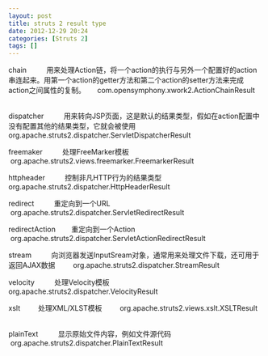 ```yaml
---
layout: post
title: struts 2 result type
date: 2012-12-29 20:24
categories: [Struts 2]
tags: []
---
```

chain          用来处理Action链，将一个action的执行与另外一个配置好的action串连起来。用第一个action的getter方法和第二个action的setter方法来完成action之间属性的复制。      com.opensymphony.xwork2.ActionChainResult     

dispatcher          用来转向JSP页面，这是默认的结果类型，假如在action配置中没有配置其他的结果类型，它就会被使用org.apache.struts2.dispatcher.ServletDispatcherResult   

freemaker          处理FreeMarker模板          org.apache.struts2.views.freemarker.FreemarkerResult       

httpheader          控制非凡HTTP行为的结果类型           org.apache.struts2.dispatcher.HttpHeaderResult      

redirect          重定向到一个URL            org.apache.struts2.dispatcher.ServletRedirectResult      

redirectAction        重定向到一个Action        org.apache.struts2.dispatcher.ServletActionRedirectResult       

stream          向浏览器发送InputSream对象，通常用来处理文件下载，还可用于返回AJAX数据         org.apache.struts2.dispatcher.StreamResult      

velocity          处理Velocity模板         org.apache.struts2.dispatcher.VelocityResult       

xslt         处理XML/XLST模板         org.apache.struts2.views.xslt.XSLTResult      

plainText          显示原始文件内容，例如文件源代码        org.apache.struts2.dispatcher.PlainTextResult

